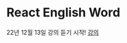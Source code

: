 # React English Word
22년 12월 13일 강의 듣기 시작!
[강의](https://www.youtube.com/playlist?list=PLZKTXPmaJk8J_fHAzPLH8CJ_HO_M33e7-)